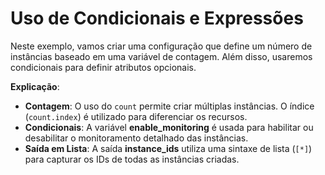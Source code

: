 # Uso de Condicionais e Expressões
Neste exemplo, vamos criar uma configuração que define um número de instâncias baseado em uma variável de contagem. Além disso, usaremos condicionais para definir atributos opcionais.

**Explicação**:
- **Contagem**: O uso do `count` permite criar múltiplas instâncias. O índice (`count.index`) é utilizado para diferenciar os recursos.
- **Condicionais**: A variável **enable_monitoring** é usada para habilitar ou desabilitar o monitoramento detalhado das instâncias.
- **Saída em Lista**: A saída **instance_ids** utiliza uma sintaxe de lista (`[*]`) para capturar os IDs de todas as instâncias criadas.